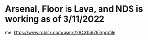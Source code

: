 # Arsenal, Floor is Lava, and NDS is working as of 3/11/2022

me: https://www.roblox.com/users/2843159786/profile
